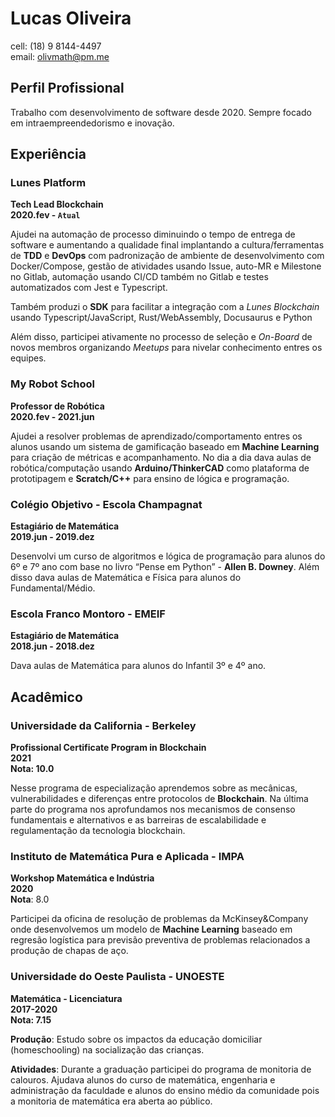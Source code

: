 # Lucas Oliveira

cell: (18) 9 8144-4497<br>
email: olivmath@pm.me

## Perfil Profissional
Trabalho com desenvolvimento de software desde 2020. Sempre focado em intraempreendedorismo e inovação.

## Experiência

### Lunes Platform
**Tech Lead Blockchain**<br>
**2020.fev - `Atual`**

Ajudei na automação de processo diminuindo o tempo de entrega de software e aumentando a qualidade final implantando a cultura/ferramentas de **TDD** e **DevOps** com padronização de ambiente de desenvolvimento com Docker/Compose, gestão de atividades usando Issue, auto-MR e Milestone no Gitlab, automação usando CI/CD também no Gitlab e testes automatizados com Jest e Typescript.

Também produzi o **SDK** para facilitar a integração com a *Lunes Blockchain* usando Typescript/JavaScript, Rust/WebAssembly, Docusaurus e Python

Além disso, participei ativamente no processo de seleção e *On-Board* de novos membros organizando *Meetups* para nivelar conhecimento entres os equipes.


### My Robot School
**Professor de Robótica**<br>
**2020.fev - 2021.jun**

Ajudei a resolver problemas de aprendizado/comportamento entres os alunos usando um sistema de gamificação baseado em **Machine Learning** para criação de métricas e acompanhamento.
No dia a dia dava aulas de robótica/computação usando **Arduino/ThinkerCAD** como plataforma de prototipagem e **Scratch/C++** para ensino de lógica e programação.

### Colégio Objetivo - Escola Champagnat
**Estagiário de Matemática**<br>
**2019.jun - 2019.dez**

Desenvolvi um curso de algoritmos e lógica de programação para alunos do 6º e 7º ano com base no livro “Pense em Python” - **Allen B. Downey**.
Além disso dava aulas de Matemática e Física para alunos do Fundamental/Médio.<br>

### Escola Franco Montoro - EMEIF
**Estagiário de Matemática**<br>
**2018.jun - 2018.dez**

Dava aulas de Matemática para alunos do Infantil 3º e 4º ano. 


## Acadêmico

### Universidade da California - Berkeley
**Profissional Certificate Program in Blockchain**<br>
**2021**<br>
**Nota: 10.0**

Nesse programa de especialização aprendemos sobre as mecânicas, vulnerabilidades e diferenças entre protocolos de **Blockchain**. Na última parte do programa nos aprofundamos nos mecanismos de consenso fundamentais e alternativos e as barreiras de escalabilidade e regulamentação da tecnologia blockchain.


### Instituto de Matemática Pura e Aplicada - IMPA
**Workshop Matemática e Indústria**<br>
**2020**<br>
**Nota**: 8.0

Participei da oficina de resolução de problemas da McKinsey&Company onde desenvolvemos um modelo de **Machine Learning** baseado em regresão logística para previsão preventiva de problemas relacionados a produção de chapas de aço. 

### Universidade do Oeste Paulista - UNOESTE
**Matemática - Licenciatura**<br>
**2017-2020**<br>
**Nota: 7.15**

**Produção**: Estudo sobre os impactos da educação domiciliar (homeschooling) na socialização das crianças.

**Atividades**: Durante a graduação participei do programa de monitoria de calouros.
Ajudava alunos do curso de matemática, engenharia e administração da faculdade e alunos do ensino médio da comunidade pois a monitoria de matemática era aberta ao público.
